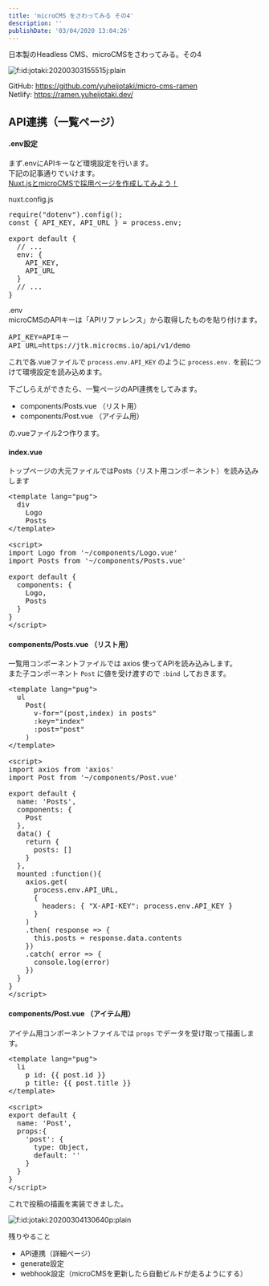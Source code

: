 ```yaml
---
title: 'microCMS をさわってみる その4'
description: ''
publishDate: '03/04/2020 13:04:26'
---
```


<p>日本製のHeadless CMS、microCMSをさわってみる。その4</p>

<p><span itemscope itemtype="http://schema.org/Photograph"><img src="/images/hatena/20200303155515.jpg" alt="f:id:jotaki:20200303155515j:plain" title="f:id:jotaki:20200303155515j:plain" class="hatena-fotolife" itemprop="image" /></span></p>

<p>GitHub: <a href="https://github.com/yuheijotaki/micro-cms-ramen">https://github.com/yuheijotaki/micro-cms-ramen</a><br />
Netlify: <a href="https://ramen.yuheijotaki.dev/">https://ramen.yuheijotaki.dev/</a></p>

<h2>API連携（一覧ページ）</h2>

<h4>.env設定</h4>

<p>まず.envにAPIキーなど環境設定を行います。<br />
下記の記事通りでいけます。<br />
<a href="https://microcms.io/blog/create-nuxt-microcms-recruit/">Nuxt.jsとmicroCMSで採用ページを作成してみよう！</a></p>

<p>nuxt.config.js</p>

<pre class="code lang-javascript" data-lang="javascript" data-unlink>require(<span class="synConstant">&quot;dotenv&quot;</span>).config();
<span class="synStatement">const</span> <span class="synIdentifier">{</span> API_KEY, API_URL <span class="synIdentifier">}</span> = process.env;

<span class="synStatement">export</span> <span class="synStatement">default</span> <span class="synIdentifier">{</span>
  <span class="synComment">// ...</span>
  env: <span class="synIdentifier">{</span>
    API_KEY,
    API_URL
  <span class="synIdentifier">}</span>
  <span class="synComment">// ...</span>
<span class="synIdentifier">}</span>
</pre>

<p>.env<br />
microCMSのAPIキーは「APIリファレンス」から取得したものを貼り付けます。</p>

<pre class="code" data-lang="" data-unlink>API_KEY=APIキー
API_URL=https://jtk.microcms.io/api/v1/demo</pre>

<p>これで各.vueファイルで <code>process.env.API_KEY</code> のように <code>process.env.</code> を前につけて環境設定を読み込めます。</p>

<p>下ごしらえができたら、一覧ページのAPI連携をしてみます。</p>

<ul>
<li>components/Posts.vue （リスト用）</li>
<li>components/Post.vue （アイテム用）</li>
</ul>

<p>の.vueファイル2つ作ります。</p>

<h4>index.vue</h4>

<p>トップページの大元ファイルではPosts（リスト用コンポーネント）を読み込みします</p>

<pre class="code lang-javascript" data-lang="javascript" data-unlink>&lt;template lang=<span class="synConstant">&quot;pug&quot;</span>&gt;
  div
    Logo
    Posts
&lt;/template&gt;

&lt;script&gt;
<span class="synStatement">import</span> Logo from <span class="synConstant">'~/components/Logo.vue'</span>
<span class="synStatement">import</span> Posts from <span class="synConstant">'~/components/Posts.vue'</span>

<span class="synStatement">export</span> <span class="synStatement">default</span> <span class="synIdentifier">{</span>
  components: <span class="synIdentifier">{</span>
    Logo,
    Posts
  <span class="synIdentifier">}</span>
<span class="synIdentifier">}</span>
&lt;/script&gt;
</pre>

<h4>components/Posts.vue （リスト用）</h4>

<p>一覧用コンポーネントファイルでは axios 使ってAPIを読み込みします。<br />
また子コンポーネント <code>Post</code> に値を受け渡すので <code>:bind</code> しておきます。</p>

<pre class="code lang-javascript" data-lang="javascript" data-unlink>&lt;template lang=<span class="synConstant">&quot;pug&quot;</span>&gt;
  ul
    Post(
      v-<span class="synStatement">for</span>=<span class="synConstant">&quot;(post,index) in posts&quot;</span>
      :key=<span class="synConstant">&quot;index&quot;</span>
      :post=<span class="synConstant">&quot;post&quot;</span>
    )
&lt;/template&gt;

&lt;script&gt;
<span class="synStatement">import</span> axios from <span class="synConstant">'axios'</span>
<span class="synStatement">import</span> Post from <span class="synConstant">'~/components/Post.vue'</span>

<span class="synStatement">export</span> <span class="synStatement">default</span> <span class="synIdentifier">{</span>
  name: <span class="synConstant">'Posts'</span>,
  components: <span class="synIdentifier">{</span>
    Post
  <span class="synIdentifier">}</span>,
  data() <span class="synIdentifier">{</span>
    <span class="synStatement">return</span> <span class="synIdentifier">{</span>
      posts: <span class="synIdentifier">[]</span>
    <span class="synIdentifier">}</span>
  <span class="synIdentifier">}</span>,
  mounted :<span class="synIdentifier">function</span>()<span class="synIdentifier">{</span>
    axios.get(
      process.env.API_URL,
      <span class="synIdentifier">{</span>
        headers: <span class="synIdentifier">{</span> <span class="synConstant">&quot;X-API-KEY&quot;</span>: process.env.API_KEY <span class="synIdentifier">}</span>
      <span class="synIdentifier">}</span>
    )
    .then( response =&gt; <span class="synIdentifier">{</span>
      <span class="synIdentifier">this</span>.posts = response.data.contents
    <span class="synIdentifier">}</span>)
    .<span class="synStatement">catch</span>( error =&gt; <span class="synIdentifier">{</span>
      console.log(error)
    <span class="synIdentifier">}</span>)
  <span class="synIdentifier">}</span>
<span class="synIdentifier">}</span>
&lt;/script&gt;
</pre>

<h4>components/Post.vue （アイテム用）</h4>

<p>アイテム用コンポーネントファイルでは <code>props</code> でデータを受け取って描画します。</p>

<pre class="code lang-javascript" data-lang="javascript" data-unlink>&lt;template lang=<span class="synConstant">&quot;pug&quot;</span>&gt;
  li
    p id: <span class="synIdentifier">{{</span> post.id <span class="synIdentifier">}}</span>
    p title: <span class="synIdentifier">{{</span> post.title <span class="synIdentifier">}}</span>
&lt;/template&gt;

&lt;script&gt;
<span class="synStatement">export</span> <span class="synStatement">default</span> <span class="synIdentifier">{</span>
  name: <span class="synConstant">'Post'</span>,
  props:<span class="synIdentifier">{</span>
    <span class="synConstant">'post'</span>: <span class="synIdentifier">{</span>
      type: <span class="synType">Object</span>,
      <span class="synStatement">default</span>: <span class="synConstant">''</span>
    <span class="synIdentifier">}</span>
  <span class="synIdentifier">}</span>
<span class="synIdentifier">}</span>
&lt;/script&gt;
</pre>

<p>これで投稿の描画を実装できました。</p>

<p><span itemscope itemtype="http://schema.org/Photograph"><img src="/images/hatena/20200304130640.png" alt="f:id:jotaki:20200304130640p:plain" title="f:id:jotaki:20200304130640p:plain" class="hatena-fotolife" itemprop="image" /></span></p>

<p>残りやること</p>

<ul>
<li>API連携（詳細ページ）</li>
<li>generate設定</li>
<li>webhook設定（microCMSを更新したら自動ビルドが走るようにする）</li>
</ul>
